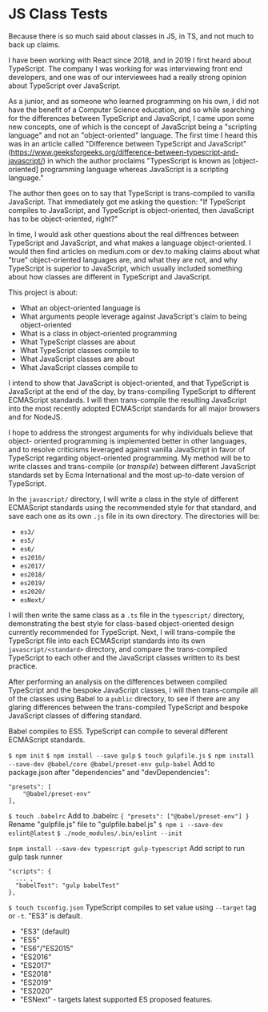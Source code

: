 # JS Class Tests

Because there is so much said about classes in JS, in TS, and not much to back up
claims.

I have been working with React since 2018, and in 2019 I first heard about TypeScript.
The company I was working for was interviewing front end developers, and one was
of our interviewees had a really strong opinion about TypeScript over JavaScript.

As a junior, and as someone who learned programming on his own, I did not have
the benefit of a Computer Science education, and so while searching for the
differences between TypeScript and JavaScript, I came upon some new concepts,
one of which is the concept of JavaScript being a "scripting language" and not
an "object-oriented" language. The first time I heard this was in an article
called "Difference between TypeScript and JavaScript" (https://www.geeksforgeeks.org/difference-between-typescript-and-javascript/) in which the author proclaims "TypesScript is known as [object-
oriented] programming language whereas JavaScript is a scripting language."

The author then goes on to say that TypeScript is trans-compiled to vanilla
JavaScript. That immediately got me asking the question: "If TypeScript compiles
to JavaScript, and TypeScript is object-oriented, then JavaScript has to be
object-oriented, right?"

In time, I would ask other questions about the real diffrences between TypeScript
and JavaScript, and what makes a language object-oriented. I would then find
articles on medium.com or dev.to making claims about what "true" object-oriented
languages are, and what they are not, and why TypeScript is superior to JavaScript,
which usually included something about how classes are different in TypeScript and
JavaScript.

This project is about:
- What an object-oriented language is
- What arguments people leverage against JavaScript's claim to being object-oriented
- What is a class in object-oriented programming
- What TypeScript classes are about
- What TypeScript classes compile to
- What JavaScript classes are about
- What JavaScript classes compile to

I intend to show that JavaScript is object-oriented, and that TypeScript is
JavaScript at the end of the day, by trans-compiling TypeScript to different
ECMAScript standards. I will then trans-compile the resulting JavaScript into
the most recently adopted ECMAScript standards for all major browsers and for
NodeJS.

I hope to address the strongest arguments for why individuals believe that object-
oriented programming is implemented better in other languages, and to resolve
criticisms leveraged against vanilla JavaScript in favor of TypeScript regarding
object-oriented programming. My method will be to write classes and trans-compile
(or _transpile_) between different JavaScript standards set by Ecma International
and the most up-to-date version of TypeScript.


In the `javascript/` directory, I will write a class in the style of
different ECMAScript standards using the recommended style for that standard, and
save each one as its own `.js` file in its own directory. The directories will be:
- `es3/`
- `es5/`
- `es6/`
- `es2016/`
- `es2017/`
- `es2018/`
- `es2019/`
- `es2020/`
- `esNext/`

I will then write the same class as a `.ts` file in the `typescript/` directory,
demonstrating the best style for class-based object-oriented design currently
recommended for TypeScript. Next, I will trans-compile the TypeScript file into
each ECMAScript standards into its own `javascript/<standard>` directory, and
compare the trans-compiled TypeScript to each other and the JavaScript classes
written to its best practice.

After performing an analysis on the differences between compiled TypeScript and
the bespoke JavaScript classes, I will then trans-compile all of the classes using
Babel to a `public` directory, to see if there are any glaring differences between
the trans-compiled TypeScript and bespoke JavaScript classes of differing standard.

Babel compiles to ES5.
TypeScript can compile to several different ECMAScript standards.

`$ npm init`
`$ npm install --save gulp`
`$ touch gulpfile.js`
`$ npm install --save-dev @babel/core @babel/preset-env gulp-babel`
Add to package.json after "dependencies" and "devDependencies":
```  
"presets": [
    "@babel/preset-env"
],
```
`$ touch .babelrc`
Add to .babelrc
`{
  "presets": ["@babel/preset-env"]
}
`
Rename "gulpfile.js" file to "gulpfile.babel.js"
`$ npm i --save-dev eslint@latest`
`$ ./node_modules/.bin/eslint --init`

`$npm install --save-dev typescript gulp-typescript`
Add script to run gulp task runner
```
"scripts": {
  ... ,
  "babelTest": "gulp babelTest"
},
```
`$ touch tsconfig.json`
TypeScript compiles to set value using `--target` tag or `-t`. "ES3" is default.
- "ES3" (default)
- "ES5"
- "ES6"/"ES2015"
- "ES2016"
- "ES2017"
- "ES2018"
- "ES2019"
- "ES2020"
- "ESNext" - targets latest supported ES proposed features.
